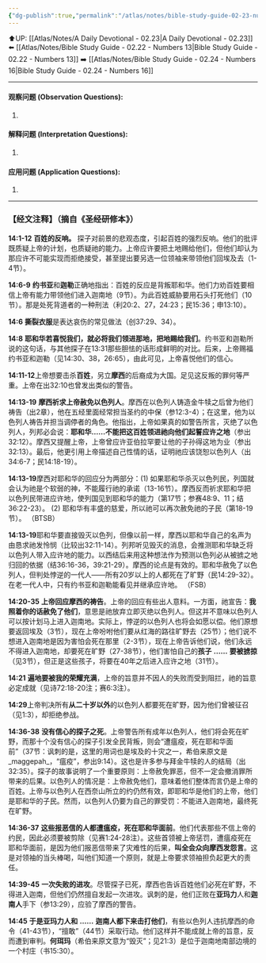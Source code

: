 ```yaml
---
{"dg-publish":true,"permalink":"/atlas/notes/bible-study-guide-02-23-numbers-14/"}
---
```


⬆️UP: [[Atlas/Notes/A Daily Devotional - 02.23\|A Daily Devotional - 02.23]]
⬅️ [[Atlas/Notes/Bible Study Guide - 02.22 - Numbers 13\|Bible Study Guide - 02.22 - Numbers 13]]
➡️ [[Atlas/Notes/Bible Study Guide - 02.24 - Numbers 16\|Bible Study Guide - 02.24 - Numbers 16]] 

---
#### 观察问题 (Observation Questions):
1. 
#### 解释问题 (Interpretation Questions):
1. 

#### 应用问题 (Application Questions):
1. 

---
### 【经文注释】（摘自《圣经研修本》）

**14:1-12** **百姓的反响。** 探子对前景的悲观态度，引起百姓的强烈反响。他们的批评既质疑上帝的计划，也质疑祂的能力。上帝应许要把土地赐给他们，但他们却认为那应许不可能实现而拒绝接受，甚至提出要另选一位领袖来带领他们回埃及去（1-4节）。

**14:6-9** **约书亚**和**迦勒**正确地指出：百姓的反应是背叛耶和华。他们力劝百姓要相信上帝有能力带领他们进入迦南地（9节）。为此百姓威胁要用石头打死他们（10节）。那是处死背道者的一种刑法（利20:2、27，24:23；民15:36；申13:10）。

**14:6** **撕裂衣服**是表达哀伤的常见做法（创37:29、34）。

**14:8** **耶和华若喜悦我们，就必将我们领进那地，把地赐给我们**。约书亚和迦勒所说的这句话，与其他探子在13:31那些胆怯的话形成鲜明的对比。后来，上帝赐福约书亚和迦勒（见14:30、38，26:65），由此可见，上帝喜悦他们的信心。

**14:11-12**上帝想要击杀**百姓**，另立**摩西**的后裔成为大国。足见这反叛的罪何等严重。上帝在出32:10也曾发出类似的警告。

**14:13-19** **摩西祈求上帝赦免以色列人**。摩西在以色列人铸造金牛犊之后曾为他们祷告（出2章），他在五经里面经常担当圣约的中保（参12:3-4）；在这里，他为以色列人祷告并担当调停者的角色。他指出，上帝如果真的如警告所言，灭绝了以色列人，列邦必会说：**耶和华……不能把这百姓领进祂向他们起誓应许之地**（参出32:12）。摩西又提醒上帝，上帝曾应许亚伯拉罕要让他的子孙得这地为业（参出32:13）。最后，他更引用上帝描述自己性情的话，证明祂应该饶恕以色列人（出34:6-7；民14:18-19）。

**14:13-19**摩西对耶和华的回应分为两部分：(1) 如果耶和华杀灭以色列民，列国就会认为祂是个软弱的神，不能履行祂的承诺（13-16节）。摩西反而祈求耶和华把以色列民带进应许地，使列国见到耶和华的能力（第17节；参赛48:9、11；结36:22-23）。 (2) 耶和华有丰盛的慈爱，所以祂可以再次赦免祂的子民（第18-19节）。 （BTSB）

**14:13-19**耶和华要直接毁灭以色列，但像以前一样，摩西以耶和华自己的名声为由恳求祂发怜悯（比较出32:11-14）。列邦听见毁灭的消息，会推测耶和华缺乏将以色列人带入应许地的能力。以西结后来用这种想法作为预测以色列必从被掳之地归回的依据（结36:16-36，39:21-29）。摩西的论点是有效的。耶和华赦免了以色列人，但判处悖逆的一代人——所有20岁以上的人都死在了旷野（民14:29-32）。在老一代人中，只有约书亚和迦勒能看见并继承应许地。 （FSB）

**14:20-35** **上帝回应摩西的祷告**。上帝的回应有些出人意料。一方面，祂宣告：**我照着你的话赦免了他们**，意思是祂放弃立即灭绝以色列人。但这并不意味以色列人可以按计划马上进入迦南地。实际上，悖逆的以色列人也将会如愿以偿。他们原想要返回埃及（3节），现在上帝吩咐他们要从红海的路往旷野去（25节）；他们说不想进入迦南地是因为害怕会死在那里（2-3节），现在上帝告诉他们说，他们永远不得进入迦南地，却要死在旷野（27-38节），他们害怕自己的**孩子** **……** **要被掳掠** （见3节），但正是这些孩子，将要在40年之后进入应许之地（31节）。

**14:21** **遍地要被我的荣耀充满**，上帝的旨意并不因人的失败而受到阻拦，祂的旨意必定成就（见诗72:18-20注；赛6:3注）。

**14:29**上帝判决所有**从二十岁以外**的以色列人都要死在旷野，因为他们曾被征召（见1:3），却拒绝参战。

**14:36-38** **没有信心的探子之死**。上帝警告所有成年以色列人，他们将会死在旷野，而那十个没有信心的探子引发全民背叛，则会“遭瘟疫，死在耶和华面前”（37节：讽刺的是，这里的用词也是埃及的十灾之一，希伯来原文是_maggepah_，“瘟疫”，参出9:14）。这也是许多参与拜金牛犊的人的结局（出32:35）。探子的故事说明了一个重要原则：上帝赦免罪恶，但不一定会撤消罪所带来的后果。以色列人的情况是：上帝赦免他们，意味着他们整体而言仍是上帝的百姓。上帝与以色列人在西奈山所立的约仍然有效，即耶和华是他们的上帝，他们是耶和华的子民。然而，以色列人仍要为自己的罪受罚：不能进入迦南地，最终死在旷野。

**14:36-37** **这些报恶信的人都遭瘟疫，死在耶和华面前**。他们代表那些不信上帝的约民，因此必须要被剪除（见赛1:24-28注）。这些首领被上帝惩罚，遭瘟疫死在耶和华面前，是因为他们报恶信带来了灾难性的后果，**叫全会众向摩西发怨言**。这是对领袖的当头棒喝，叫他们知道一个原则，就是上帝要求领袖担负起更大的责任。

**14:39-45** **一次失败的进攻**。尽管探子已死，摩西也告诉百姓他们必死在旷野，不得进入迦南，但他们仍然擅自发起一次进攻。讽刺的是，他们正败在**亚玛力**人和**迦南人**手下（参13:29），应验了摩西的警告。

**14:45** **于是亚玛力人和** **……** **迦南人都下来击打他们**，有些以色列人违抗摩西的命令（41-43节），“擅敢”（44节）采取行动。他们这样并不能成就上帝的旨意，反而遭到审判。**何珥玛**（希伯来原文意为“毁灭”；见21:3）是位于迦南地南部边境的一个村庄（书15:30）。